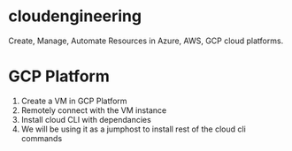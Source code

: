 # cloudengineering
Create, Manage, Automate Resources in Azure, AWS, GCP cloud platforms.

# GCP Platform

1. Create a VM in GCP Platform
2. Remotely connect with the VM instance
3. Install cloud CLI with dependancies
4. We will be using it as a jumphost to install rest of the cloud cli commands